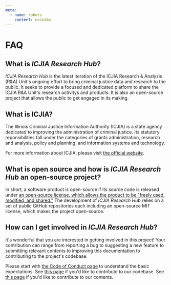 ```yaml
---
meta:
  - name: robots
    content: noindex
---
```


# FAQ

## What is _ICJIA Research Hub_?

_ICJIA Research Hub_ is the latest iteration of the ICJIA Research & Analysis (R&A) Unit's ongoing effort to bring criminal justice data and research to the public. It seeks to provide a focused and dedicated platform to share the ICJIA R&A Unit's research activitys and products. It is also an open-source project that allows the public to get engaged in its making.

## What is ICJIA?

The Illinois Criminal Justice Information Authority (ICJIA) is a state agency dedicated to improving the administration of criminal justice. Its statutory reponsibilities fall under the categories of grants administration, research and analysis, policy and planning, and information systems and technology.

For more information about ICJIA, please visit [the official website](http://icjia.state.il.us).

## What is open source and how is _ICJIA Research Hub_ an open-source project?

In short, a software product is open-source if its source code is released under [an open-source license, which allows the product to be "freely used, modified, and shared."](https://opensource.org/licenses) The development of _ICJIA Research Hub_ relies on a set of public GitHub repositories each including an open-source MIT license, which makes the project open-source.

## How can I get involved in _ICJIA Research Hub_?

It's wonderful that you are interested in getting involved in this project! Your contribution can range from reporting a bug to suggesting a new feature to submitting relevant contents to improving this documentation to contributing to the project's codebase.

Please start with [the Code of Conduct page](../dev-guide/contributing/code_of_conduct.md) to understand the basic expectations. See [this page](../dev-guide/contributing/codebase.md) if you'd like to contribute to our codebase. See [this page](../dev-guide/contributing/contents.md) if you'd like to contribute to our contents.
